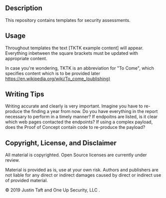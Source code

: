 ## Description

This repository contains templates for security assessments.


## Usage

Throughout templates the text [TKTK example content]  will appear. Everything inbetween the square brackets must be updated with appropriate content. 

In case you're wondering, TKTK is an abbreviation for "To Come", which specifies content which is to be provided later https://en.wikipedia.org/wiki/To_come_(publishing)


## Writing Tips

Writing accurate and clearly is very important. Imagine you have to re-produce the finding a year from now. Do you have everything in the report necessary to perform in a timely manner? If endpoitns are listed, is it clear which web pages contacted the endpoints? If using a complex payload, does the Proof of Concept contain code to re-produce the payload?


## Copyright, License, and Disclaimer

All material is copyrighted.  Open Source licenses are currently under review. 

Material is provided as is, use at your own risk. Authors and publishers are not liable for any direct or indirect damages caused by direct or indirect use of provided material.

© 2019 Justin Taft and One Up Security, LLC .
